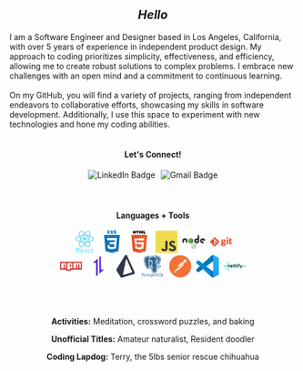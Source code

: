 <div id="header" align="center">

  ## *Hello* 

</div>

<div id="blurb" align="left">
  I am a Software Engineer and Designer based in Los Angeles, California, with over 5 years of experience in independent product design. My approach to coding prioritizes simplicity, effectiveness, and efficiency, allowing me to create robust solutions to complex problems. I embrace new challenges with an open mind and a commitment to continuous learning. 
</div><br />
<div id="blurb" align="left">
  On my GitHub, you will find a variety of projects, ranging from independent endeavors to collaborative efforts, showcasing my skills in software development. Additionally, I use this space to experiment with new technologies and hone my coding abilities.
  
</div><br />

<div id="connect" align="center">  

  #### Let's Connect! 
  
   <div id="badges" style="display: inline-flex; gap: 10px;">
      <a href="https://www.linkedin.com/in/maisy-capps" style="text-decoration: none; border: none">
        <img src="https://img.shields.io/badge/LinkedIn-blue?logo=linkedin&logoColor=white" title="LinkedIn Badge" **alt="LinkedIn Badge"/></a>
     <a href="mailto:maisycapps@gmail.com" style="text-decoration: none; border: none">
       <img src="https://img.shields.io/badge/Gmail-white?logo=gmail&logoColor=red" title="Gmail Badge" **alt="Gmail Badge"/></a>
   </div> 
 
</div>


<div id="languages" align="center"><br /><br />
  
  #### Languages + Tools 

  <div id="icons">
    <img src="https://github.com/devicons/devicon/blob/master/icons/react/react-original-wordmark.svg" title="React" alt="React" width="40" height="40"/>&nbsp;
    <img src="https://github.com/devicons/devicon/blob/master/icons/css3/css3-plain-wordmark.svg"  title="CSS3" alt="CSS" width="40" height="40"/>&nbsp;
    <img src="https://github.com/devicons/devicon/blob/master/icons/html5/html5-original-wordmark.svg" title="HTML5" alt="HTML" width="40" height="40"/>&nbsp;
    <img src="https://github.com/devicons/devicon/blob/master/icons/javascript/javascript-original.svg" title="JavaScript" alt="JavaScript" width="40" height="40"/>&nbsp;
    <img src="https://github.com/devicons/devicon/blob/master/icons/nodejs/nodejs-original-wordmark.svg" title="NodeJS" alt="NodeJS" width="40" height="40"/>&nbsp;
    <img src="https://github.com/devicons/devicon/blob/master/icons/git/git-plain-wordmark.svg" title="Git" **alt="Git" width="40" height="40"/><br/>
    <img src="https://github.com/devicons/devicon/blob/master/icons/npm/npm-original-wordmark.svg" title="Npm" **alt="Npm" width="40" height="40"/>&nbsp;
    <img src="https://github.com/devicons/devicon/blob/master/icons/axios/axios-plain.svg" title="Axios" **alt="Axios" width="40" height="40"/>&nbsp;
    <img src="https://github.com/devicons/devicon/blob/master/icons/prisma/prisma-original.svg" title="Prisma" **alt="Prisma" width="40" height="40"/>&nbsp;
    <img src="https://github.com/devicons/devicon/blob/master/icons/postgresql/postgresql-plain-wordmark.svg" title="Postgresql" **alt="Postgresql" width="40" height="40"/>&nbsp;
    <img src="https://github.com/devicons/devicon/blob/master/icons/postman/postman-original.svg" title="Postman" **alt="Postman" width="40" height="40"/>&nbsp;
    <img src="https://github.com/devicons/devicon/blob/master/icons/vscode/vscode-original.svg" title="Vscode" **alt="Vscode" width="40" height="40"/>&nbsp;
    <img src="https://github.com/devicons/devicon/blob/master/icons/netlify/netlify-original-wordmark.svg" title="Netlify" **alt="Netlify" width="40" height="40"/>
  </div>  
</div><br /><br /><br />

<div id="extras" align="center"> 
  
  **Activities:**    Meditation, crossword puzzles, and baking

  **Unofficial Titles:**    Amateur naturalist, Resident doodler

  **Coding Lapdog:**   Terry, the 5lbs senior rescue chihuahua

</div>

